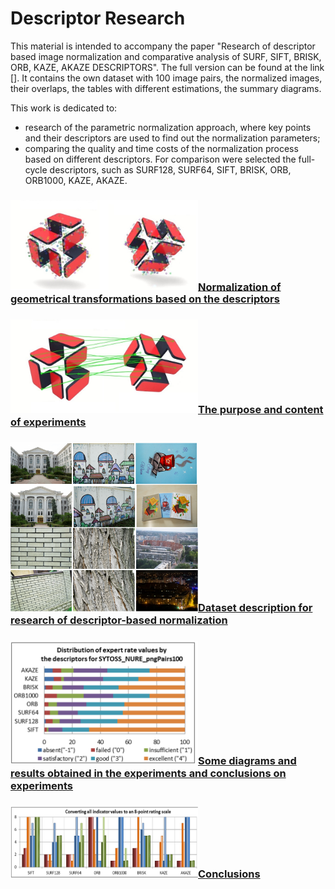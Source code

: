 <h1>Descriptor Research</h1>

This material is intended to accompany the paper "Research of descriptor based image normalization and comparative analysis of SURF, SIFT, BRISK, ORB, KAZE, AKAZE DESCRIPTORS". The full version can be found at the link [].
It contains the own dataset with 100 image pairs, the normalized images, their overlaps, the tables with different estimations, the summary diagrams.

This work is dedicated to:
* research of the parametric normalization approach, where key points and their descriptors are used to find out the normalization parameters;
* comparing the quality and time costs of the normalization process based on different descriptors. For comparison were selected the full-cycle descriptors, such as SURF128, SURF64, SIFT, BRISK, ORB, ORB1000, KAZE, AKAZE.

### <img src="/doc/images/normalization_keypoints.jpg" width="300">[Normalization of geometrical transformations based on the descriptors](https://www.google.com/) 

### <img src="/doc/images/normalization_matches.jpg" width="300">[The purpose and content of experiments](https://www.google.com/)

### <img src="/doc/images/dataset.png" width="300">[Dataset description for research of descriptor-based normalization](https://www.google.com/) 

### <img src="/doc/images/expert_rates_diagram.png" width="300">[Some diagrams and results obtained in the experiments and conclusions on experiments](https://www.google.com/) 

### <img src="/doc/images/conclutions.png" width="300">[Conclusions](https://www.google.com/) 
